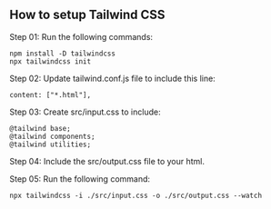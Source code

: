 ## How to setup Tailwind CSS

Step 01: Run the following commands:
```
npm install -D tailwindcss
npx tailwindcss init
```
Step 02: Update tailwind.conf.js file to include this line:
```
content: ["*.html"],
```
Step 03: Create src/input.css to include:
```
@tailwind base;
@tailwind components;
@tailwind utilities;
```
Step 04: Include the src/output.css file to your html.

Step 05: Run the following command:
```
npx tailwindcss -i ./src/input.css -o ./src/output.css --watch
```